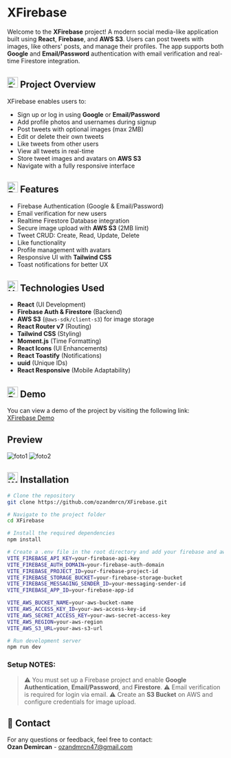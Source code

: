 # XFirebase  
Welcome to the **XFirebase** project! A modern social media-like application built using **React**, **Firebase**, and **AWS S3**. Users can post tweets with images, like others' posts, and manage their profiles. The app supports both **Google** and **Email/Password** authentication with email verification and real-time Firestore integration.

## <img src="https://raw.githubusercontent.com/Tarikul-Islam-Anik/Animated-Fluent-Emojis/master/Emojis/Activities/Bullseye.png" alt="Bullseye" width="25" height="25" /> Project Overview  
XFirebase enables users to:
- Sign up or log in using **Google** or **Email/Password**
- Add profile photos and usernames during signup
- Post tweets with optional images (max 2MB)
- Edit or delete their own tweets
- Like tweets from other users
- View all tweets in real-time
- Store tweet images and avatars on **AWS S3**
- Navigate with a fully responsive interface

## <img src="https://raw.githubusercontent.com/Tarikul-Islam-Anik/Animated-Fluent-Emojis/master/Emojis/Travel%20and%20places/Rocket.png" alt="Rocket" width="25" height="25" /> Features   
- Firebase Authentication (Google & Email/Password)  
- Email verification for new users  
- Realtime Firestore Database integration  
- Secure image upload with **AWS S3** (2MB limit)  
- Tweet CRUD: Create, Read, Update, Delete  
- Like functionality  
- Profile management with avatars  
- Responsive UI with **Tailwind CSS**  
- Toast notifications for better UX  

## <img src="https://raw.githubusercontent.com/Tarikul-Islam-Anik/Animated-Fluent-Emojis/master/Emojis/Objects/Hammer%20and%20Wrench.png" alt="Hammer and Wrench" width="25" height="25" /> Technologies Used 
- **React** (UI Development)  
- **Firebase Auth & Firestore** (Backend)  
- **AWS S3** (`@aws-sdk/client-s3`) for image storage  
- **React Router v7** (Routing)  
- **Tailwind CSS** (Styling)  
- **Moment.js** (Time Formatting)  
- **React Icons** (UI Enhancements)  
- **React Toastify** (Notifications)  
- **uuid** (Unique IDs)  
- **React Responsive** (Mobile Adaptability)

## <img src="https://raw.githubusercontent.com/Tarikul-Islam-Anik/Animated-Fluent-Emojis/master/Emojis/Objects/Desktop%20Computer.png" alt="Desktop Computer" width="25" height="25" /> Demo  
You can view a demo of the project by visiting the following link:  
[XFirebase Demo](https://ozanxfirebase.netlify.app/)

## Preview
![foto1](https://github.com/user-attachments/assets/1ce431fe-55a1-47e2-b431-4091b01bdc22)
![foto2](https://github.com/user-attachments/assets/5ef39e3d-d40d-4c1d-9a48-c82c390af0d1)


## <img src="https://raw.githubusercontent.com/Tarikul-Islam-Anik/Animated-Fluent-Emojis/master/Emojis/Objects/Wrench.png" alt="Wrench" width="25" height="25" /> Installation
```bash
# Clone the repository
git clone https://github.com/ozandmrcn/XFirebase.git

# Navigate to the project folder
cd XFirebase

# Install the required dependencies
npm install

# Create a .env file in the root directory and add your firebase and aws configuration:
VITE_FIREBASE_API_KEY=your-firebase-api-key
VITE_FIREBASE_AUTH_DOMAIN=your-firebase-auth-domain
VITE_FIREBASE_PROJECT_ID=your-firebase-project-id
VITE_FIREBASE_STORAGE_BUCKET=your-firebase-storage-bucket
VITE_FIREBASE_MESSAGING_SENDER_ID=your-messaging-sender-id
VITE_FIREBASE_APP_ID=your-firebase-app-id

VITE_AWS_BUCKET_NAME=your-aws-bucket-name
VITE_AWS_ACCESS_KEY_ID=your-aws-access-key-id
VITE_AWS_SECRET_ACCESS_KEY=your-aws-secret-access-key
VITE_AWS_REGION=your-aws-region
VITE_AWS_S3_URL=your-aws-s3-url

# Run development server
npm run dev
```
### Setup NOTES:
> ⚠️ You must set up a Firebase project and enable **Google Authentication**, **Email/Password**, and **Firestore**.
> ⚠️ Email verification is required for login via email.
> ⚠️ Create an **S3 Bucket** on AWS and configure credentials for image upload.

## 📧 Contact  
For any questions or feedback, feel free to contact:  
**Ozan Demircan** - ozandmrcn47@gmail.com
